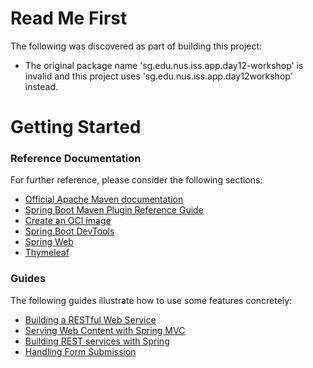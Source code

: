 # Read Me First
The following was discovered as part of building this project:

* The original package name 'sg.edu.nus.iss.app.day12-workshop' is invalid and this project uses 'sg.edu.nus.iss.app.day12workshop' instead.

# Getting Started

### Reference Documentation
For further reference, please consider the following sections:

* [Official Apache Maven documentation](https://maven.apache.org/guides/index.html)
* [Spring Boot Maven Plugin Reference Guide](https://docs.spring.io/spring-boot/docs/3.0.3/maven-plugin/reference/html/)
* [Create an OCI image](https://docs.spring.io/spring-boot/docs/3.0.3/maven-plugin/reference/html/#build-image)
* [Spring Boot DevTools](https://docs.spring.io/spring-boot/docs/3.0.3/reference/htmlsingle/#using.devtools)
* [Spring Web](https://docs.spring.io/spring-boot/docs/3.0.3/reference/htmlsingle/#web)
* [Thymeleaf](https://docs.spring.io/spring-boot/docs/3.0.3/reference/htmlsingle/#web.servlet.spring-mvc.template-engines)

### Guides
The following guides illustrate how to use some features concretely:

* [Building a RESTful Web Service](https://spring.io/guides/gs/rest-service/)
* [Serving Web Content with Spring MVC](https://spring.io/guides/gs/serving-web-content/)
* [Building REST services with Spring](https://spring.io/guides/tutorials/rest/)
* [Handling Form Submission](https://spring.io/guides/gs/handling-form-submission/)

